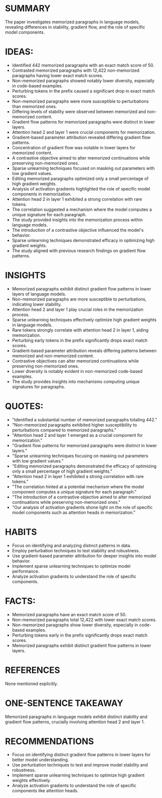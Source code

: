 # SUMMARY
The paper investigates memorized paragraphs in language models, revealing differences in stability, gradient flow, and the role of specific model components.

# IDEAS:
- Identified 442 memorized paragraphs with an exact match score of 50.
- Contrasted memorized paragraphs with 12,422 non-memorized paragraphs having lower exact match scores.
- Non-memorized paragraphs showed notably lower diversity, especially in code-based examples.
- Perturbing tokens in the prefix caused a significant drop in exact match scores.
- Non-memorized paragraphs were more susceptible to perturbations than memorized ones.
- Differing levels of stability were observed between memorized and non-memorized content.
- Gradient flow patterns for memorized paragraphs were distinct in lower layers.
- Attention head 2 and layer 1 were crucial components for memorization.
- Gradient-based parameter attribution revealed differing gradient flow patterns.
- Concentration of gradient flow was notable in lower layers for memorized content.
- A contrastive objective aimed to alter memorized continuations while preserving non-memorized ones.
- Sparse unlearning techniques focused on masking out parameters with low gradient values.
- Editing memorized paragraphs optimized only a small percentage of high gradient weights.
- Analysis of activation gradients highlighted the role of specific model components in memorization.
- Attention head 2 in layer 1 exhibited a strong correlation with rare tokens.
- The correlation suggested a mechanism where the model computes a unique signature for each paragraph.
- The study provided insights into the memorization process within language models.
- The introduction of a contrastive objective influenced the model's behavior.
- Sparse unlearning techniques demonstrated efficacy in optimizing high gradient weights.
- The study aligned with previous research findings on gradient flow patterns.

# INSIGHTS
- Memorized paragraphs exhibit distinct gradient flow patterns in lower layers of language models.
- Non-memorized paragraphs are more susceptible to perturbations, indicating lower stability.
- Attention head 2 and layer 1 play crucial roles in the memorization process.
- Sparse unlearning techniques effectively optimize high gradient weights in language models.
- Rare tokens strongly correlate with attention head 2 in layer 1, aiding memorization.
- Perturbing early tokens in the prefix significantly drops exact match scores.
- Gradient-based parameter attribution reveals differing patterns between memorized and non-memorized content.
- Contrastive objectives can alter memorized continuations while preserving non-memorized ones.
- Lower diversity is notably evident in non-memorized code-based examples.
- The study provides insights into mechanisms computing unique signatures for paragraphs.

# QUOTES:
- "Identified a substantial number of memorized paragraphs totaling 442."
- "Non-memorized paragraphs exhibited higher susceptibility to perturbations compared to memorized paragraphs."
- "Attention head 2 and layer 1 emerged as a crucial component for memorization."
- "Gradient flow patterns for memorized paragraphs were distinct in lower layers."
- "Sparse unlearning techniques focusing on masking out parameters with low gradient values."
- "Editing memorized paragraphs demonstrated the efficacy of optimizing only a small percentage of high gradient weights."
- "Attention head 2 in layer 1 exhibited a strong correlation with rare tokens."
- "The correlation hinted at a potential mechanism where the model component computes a unique signature for each paragraph."
- "The introduction of a contrastive objective aimed to alter memorized continuations while preserving non-memorized ones."
- "Our analysis of activation gradients shone light on the role of specific model components such as attention heads in memorization."

# HABITS
- Focus on identifying and analyzing distinct patterns in data.
- Employ perturbation techniques to test stability and robustness.
- Use gradient-based parameter attribution for deeper insights into model behavior.
- Implement sparse unlearning techniques to optimize model performance.
- Analyze activation gradients to understand the role of specific components.

# FACTS:
- Memorized paragraphs have an exact match score of 50.
- Non-memorized paragraphs total 12,422 with lower exact match scores.
- Non-memorized paragraphs show lower diversity, especially in code-based examples.
- Perturbing tokens early in the prefix significantly drops exact match scores.
- Memorized paragraphs exhibit distinct gradient flow patterns in lower layers.

# REFERENCES
None mentioned explicitly.

# ONE-SENTENCE TAKEAWAY
Memorized paragraphs in language models exhibit distinct stability and gradient flow patterns, crucially involving attention head 2 and layer 1.

# RECOMMENDATIONS
- Focus on identifying distinct gradient flow patterns in lower layers for better model understanding.
- Use perturbation techniques to test and improve model stability and robustness.
- Implement sparse unlearning techniques to optimize high gradient weights effectively.
- Analyze activation gradients to understand the role of specific components like attention heads.